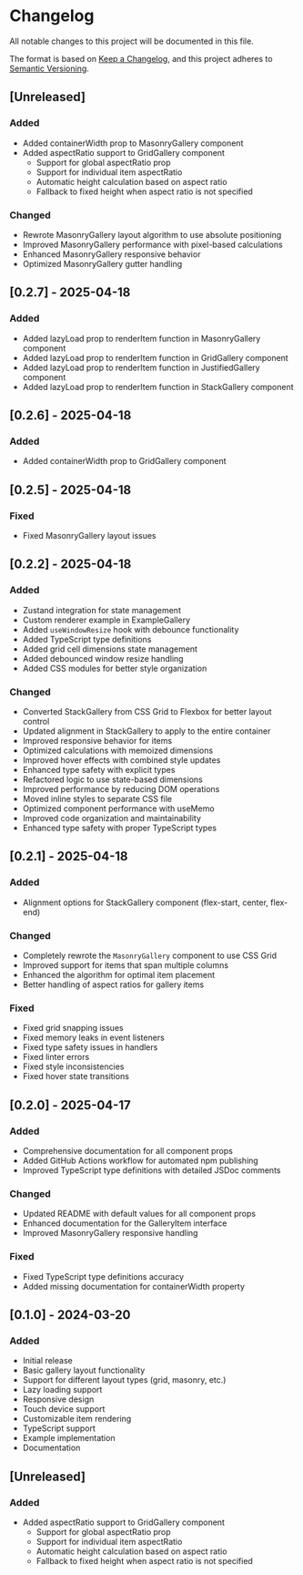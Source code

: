 # Changelog

All notable changes to this project will be documented in this file.

The format is based on [Keep a Changelog](https://keepachangelog.com/en/1.0.0/),
and this project adheres to [Semantic Versioning](https://semver.org/spec/v2.0.0.html).

## [Unreleased]

### Added
- Added containerWidth prop to MasonryGallery component
- Added aspectRatio support to GridGallery component
  - Support for global aspectRatio prop
  - Support for individual item aspectRatio
  - Automatic height calculation based on aspect ratio
  - Fallback to fixed height when aspect ratio is not specified 

### Changed
- Rewrote MasonryGallery layout algorithm to use absolute positioning
- Improved MasonryGallery performance with pixel-based calculations
- Enhanced MasonryGallery responsive behavior
- Optimized MasonryGallery gutter handling

## [0.2.7] - 2025-04-18

### Added
- Added lazyLoad prop to renderItem function in MasonryGallery component
- Added lazyLoad prop to renderItem function in GridGallery component
- Added lazyLoad prop to renderItem function in JustifiedGallery component
- Added lazyLoad prop to renderItem function in StackGallery component

## [0.2.6] - 2025-04-18

### Added
- Added containerWidth prop to GridGallery component

## [0.2.5] - 2025-04-18

### Fixed
- Fixed MasonryGallery layout issues

## [0.2.2] - 2025-04-18

### Added
- Zustand integration for state management
- Custom renderer example in ExampleGallery
- Added `useWindowResize` hook with debounce functionality
- Added TypeScript type definitions
- Added grid cell dimensions state management
- Added debounced window resize handling
- Added CSS modules for better style organization

### Changed
- Converted StackGallery from CSS Grid to Flexbox for better layout control
- Updated alignment in StackGallery to apply to the entire container
- Improved responsive behavior for items
- Optimized calculations with memoized dimensions
- Improved hover effects with combined style updates
- Enhanced type safety with explicit types
- Refactored logic to use state-based dimensions
- Improved performance by reducing DOM operations
- Moved inline styles to separate CSS file
- Optimized component performance with useMemo
- Improved code organization and maintainability
- Enhanced type safety with proper TypeScript types

## [0.2.1] - 2025-04-18

### Added
- Alignment options for StackGallery component (flex-start, center, flex-end)

### Changed
- Completely rewrote the `MasonryGallery` component to use CSS Grid
- Improved support for items that span multiple columns
- Enhanced the algorithm for optimal item placement
- Better handling of aspect ratios for gallery items

### Fixed
- Fixed grid snapping issues
- Fixed memory leaks in event listeners
- Fixed type safety issues in handlers
- Fixed linter errors
- Fixed style inconsistencies
- Fixed hover state transitions

## [0.2.0] - 2025-04-17

### Added
- Comprehensive documentation for all component props
- Added GitHub Actions workflow for automated npm publishing
- Improved TypeScript type definitions with detailed JSDoc comments

### Changed
- Updated README with default values for all component props
- Enhanced documentation for the GalleryItem interface
- Improved MasonryGallery responsive handling

### Fixed
- Fixed TypeScript type definitions accuracy
- Added missing documentation for containerWidth property

## [0.1.0] - 2024-03-20

### Added
- Initial release
- Basic gallery layout functionality
- Support for different layout types (grid, masonry, etc.)
- Lazy loading support
- Responsive design
- Touch device support
- Customizable item rendering
- TypeScript support
- Example implementation
- Documentation

## [Unreleased]

### Added
- Added aspectRatio support to GridGallery component
  - Support for global aspectRatio prop
  - Support for individual item aspectRatio
  - Automatic height calculation based on aspect ratio
  - Fallback to fixed height when aspect ratio is not specified 